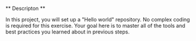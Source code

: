 ** Descripton **

In this project, you will set up a "Hello world" repository. No complex coding is required for this exercise. Your goal here is to master all of the tools and best practices you learned about in previous steps.       
